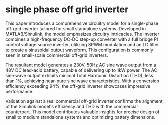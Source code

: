 # single phase off grid inverter
 
This paper introduces a comprehensive circuitry model for a single-phase off-grid inverter tailored for small standalone systems. Developed in MATLAB/Simulink, the model emphasizes circuitry intricacies. The inverter combines a high-frequency DC-DC step-up converter with a full bridge PI control voltage source inverter, utilizing SPWM modulation and an LC filter to create a sinusoidal output waveform. This configuration is commonly seen in small-scale commercial off-grid inverters.

The resultant model generates a 230V, 50Hz AC sine wave output from a 48V DC lead-acid battery, capable of delivering up to 1kW power. The AC sine wave output exhibits minimal Total Harmonic Distortion (THD), less than 1%, achieving near-pure sine wave characteristics. With a conversion efficiency exceeding 94%, the off-grid inverter showcases impressive performance.

Validation against a real commercial off-grid inverter confirms the alignment of the Simulink model's efficiency and THD with the commercial counterpart. This model contributes valuable insights for precise design of small to medium standalone systems and optimizing battery dimensions.
